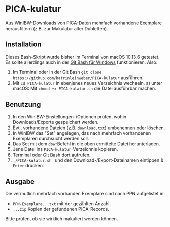 # PICA-kulatur

Aus WinIBW-Downloads von PICA-Daten mehrfach vorhandene Exemplare herausfiltern (z.B. zur Makulatur alter Dubletten).

## Installation

Dieses Bash-Skript wurde bisher im Terminal von macOS 10.13.6 getestet.
Es sollte allerdings auch in der [Git Bash für Windows](https://github.com/git-for-windows/git/releases/download/v2.19.2.windows.1/Git-2.19.2-64-bit.exe)
funktionieren. Also:

1. Im Terminal oder in der Git Bash `git clone https://github.com/katrinleinweber/PICA-kulatur` ausführen.
1. Mit `cd PICA-kulatur` in ebenjenes neues Verzeichnis wechseln.
    a) unter macOS: Mit `chmod +x PICA-kulatur.sh` die Datei ausführbar machen.

## Benutzung

1. In den WinIBW-Einstellungen-/Optionen prüfen, wohin Downloads/Exporte gespeichert werden.
1. Evtl. vorhandene Dateien (z.B. `download.txt`) umbenennen oder löschen.
1. In WinIBW das "Set" angelegen, das nach mehrfach vorhandenen Exemplaren durchsucht werden soll.
1. Das Set mit dem `dow`-Befehl in die oben ermittelte Datei herunterladen.
1. Jene Datei ins `PICA-kulatur`-Verzeichnis kopieren.
1. Terminal oder Git Bash dort aufrufen.
1. `./PICA-kulatur.sh ` und den Download-/Export-Dateinamen eintippen & `Enter` drücken.

## Ausgabe

Die vermutlich mehrfach vorhanden Exemplare sind nach PPN aufgelistet in:

- `PPN-Exemplare...txt` mit der gezählten Anzahl.
- `...zip` Kopien der gefundenen PICA-Records.

Bitte prüfen, ob sie wirklich makuliert werden können.

